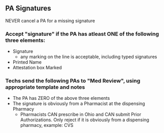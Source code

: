 ## PA Signatures
NEVER cancel a PA for a missing signature

### Accept "signature" if the PA has atleast ONE of the following three elements:

- Signature
     - any marking on the line is acceptable, including typed signatures
- Printed Name
- Attestation box Marked 
     

### Techs send the following PAs to "Med Review", using appropriate template and notes  

- The PA has ZERO of the above three elements
- The signature is obviously from a Pharmacist at the dispensing Pharmacy
    - Pharmacists CAN prescribe in Ohio and CAN submit Prior Authorizations. Only reject if it is obviously from a dispensing pharmacy, example: CVS


